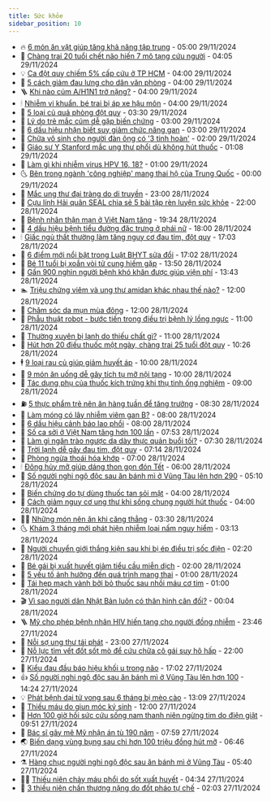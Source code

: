 ```yaml
---
title: Sức khỏe
sidebar_position: 10
---
```


<!-- vnexpress-suc-khoe:START -->
- 🔥 [6 món ăn vặt giúp tăng khả năng tập trung](https://vnexpress.net/6-mon-an-vat-giup-tang-kha-nang-tap-trung-4821788.html) - 05:00 29/11/2024
- 🥰 [Chàng trai 20 tuổi chết não hiến 7 mô tạng cứu người](https://vnexpress.net/chang-trai-20-tuoi-chet-nao-hien-7-mo-tang-cuu-nguoi-4821768.html) - 04:05 29/11/2024
- 💡 [Ca đột quỵ chiếm 5% cấp cứu ở TP HCM](https://vnexpress.net/ca-dot-quy-chiem-5-cap-cuu-o-tp-hcm-4821759.html) - 04:00 29/11/2024
- 🤗 [5 cách giảm đau lưng cho dân văn phòng](https://vnexpress.net/5-cach-giam-dau-lung-cho-dan-van-phong-4821834.html) - 04:00 29/11/2024
- 🪜 [Khi nào cúm A/H1N1 trở nặng?](https://vnexpress.net/khi-nao-cum-a-h1n1-tro-nang-4821830.html) - 04:00 29/11/2024
- 🕯 [Nhiễm vi khuẩn, bé trai bị áp xe hậu môn](https://vnexpress.net/nhiem-vi-khuan-be-trai-bi-ap-xe-hau-mon-4821547.html) - 04:00 29/11/2024
- 🤭 [5 loại củ quả phòng đột quỵ](https://vnexpress.net/5-loai-cu-qua-phong-dot-quy-4821749.html) - 03:30 29/11/2024
- 👀 [Lý do trẻ mắc cúm dễ gặp biến chứng](https://vnexpress.net/ly-do-tre-mac-cum-de-gap-bien-chung-4821770.html) - 03:00 29/11/2024
- 🌋 [6 dấu hiệu nhận biết suy giảm chức năng gan](https://vnexpress.net/6-dau-hieu-nhan-biet-suy-giam-chuc-nang-gan-4821743.html) - 03:00 29/11/2024
- 🫶 [Chữa vô sinh cho người đàn ông có &#39;3 tinh hoàn&#39;](https://vnexpress.net/chua-vo-sinh-cho-nguoi-dan-ong-co-3-tinh-hoan-4821343.html) - 02:00 29/11/2024
- 🦆 [Giáo sư Y Stanford mắc ung thư phổi dù không hút thuốc](https://vnexpress.net/giao-su-y-stanford-mac-ung-thu-phoi-du-khong-hut-thuoc-4821675.html) - 01:08 29/11/2024
- 🚀 [Làm gì khi nhiễm virus HPV 16, 18?](https://vnexpress.net/lam-gi-khi-nhiem-virus-hpv-16-18-4821535.html) - 01:00 29/11/2024
- 🌜 [Bên trong ngành &#39;công nghiệp&#39; mang thai hộ của Trung Quốc](https://vnexpress.net/ben-trong-nganh-cong-nghiep-mang-thai-ho-cua-trung-quoc-4821576.html) - 00:00 29/11/2024
- 🧰 [Mắc ung thư đại tràng do di truyền](https://vnexpress.net/mac-ung-thu-dai-trang-do-di-truyen-4821051.html) - 23:00 28/11/2024
- 💫 [Cựu lính Hải quân SEAL chia sẻ 5 bài tập rèn luyện sức khỏe](https://vnexpress.net/cuu-linh-hai-quan-seal-chia-se-5-bai-tap-ren-luyen-suc-khoe-4821025.html) - 22:00 28/11/2024
- 🌝 [Bệnh nhân thận mạn ở Việt Nam tăng](https://vnexpress.net/benh-nhan-than-man-o-viet-nam-tang-4821109.html) - 19:34 28/11/2024
- 🗽 [4 dấu hiệu bệnh tiểu đường đặc trưng ở phái nữ](https://vnexpress.net/4-dau-hieu-benh-tieu-duong-dac-trung-o-phai-nu-4821155.html) - 18:00 28/11/2024
- 🕯 [Giấc ngủ thất thường làm tăng nguy cơ đau tim, đột quỵ](https://vnexpress.net/giac-ngu-that-thuong-lam-tang-nguy-co-dau-tim-dot-quy-4821157.html) - 17:03 28/11/2024
- 🦅 [6 điểm mới nổi bật trong Luật BHYT sửa đổi](https://vnexpress.net/6-diem-moi-noi-bat-trong-luat-bhyt-sua-doi-4821444.html) - 17:02 28/11/2024
- 🦆 [Bé 11 tuổi bị xoắn vòi tử cung hiếm gặp](https://vnexpress.net/be-11-tuoi-bi-xoan-voi-tu-cung-hiem-gap-4821573.html) - 13:50 28/11/2024
- 🎊 [Gần 900 nghìn người bệnh khó khăn được giúp viện phí](https://vnexpress.net/gan-900-nghin-nguoi-benh-kho-khan-duoc-giup-vien-phi-4821353.html) - 13:43 28/11/2024
- 🏊 [Triệu chứng viêm và ung thư amidan khác nhau thế nào?](https://vnexpress.net/trieu-chung-viem-va-ung-thu-amidan-khac-nhau-the-nao-4821564.html) - 12:00 28/11/2024
- 📝 [Chăm sóc da mụn mùa đông](https://vnexpress.net/cham-soc-da-mun-mua-dong-4821479.html) - 12:00 28/11/2024
- 💯 [Phẫu thuật robot - bước tiến trong điều trị bệnh lý lồng ngực](https://vnexpress.net/phau-thuat-robot-buoc-tien-trong-dieu-tri-benh-ly-long-nguc-4821593.html) - 11:00 28/11/2024
- 🌊 [Thường xuyên bị lạnh do thiếu chất gì?](https://vnexpress.net/thuong-xuyen-bi-lanh-do-thieu-chat-gi-4821267.html) - 11:00 28/11/2024
- 🚀 [Hút hơn 20 điếu thuốc một ngày, chàng trai 25 tuổi đột quỵ](https://vnexpress.net/hut-hon-20-dieu-thuoc-mot-ngay-chang-trai-25-tuoi-dot-quy-4821354.html) - 10:26 28/11/2024
- 🕴 [9 loại rau củ giúp giảm huyết áp](https://vnexpress.net/9-loai-rau-cu-giup-giam-huyet-ap-4821465.html) - 10:00 28/11/2024
- 🗽 [9 món ăn uống dễ gây tích tụ mỡ nội tạng](https://vnexpress.net/9-mon-an-uong-de-gay-tich-tu-mo-noi-tang-4821244.html) - 10:00 28/11/2024
- 🎡 [Tác dụng phụ của thuốc kích trứng khi thụ tinh ống nghiệm](https://vnexpress.net/tac-dung-phu-cua-thuoc-kich-trung-khi-thu-tinh-ong-nghiem-4821460.html) - 09:00 28/11/2024
- ⛽️ [5 thực phẩm trẻ nên ăn hàng tuần để tăng trưởng](https://vnexpress.net/5-thuc-pham-tre-nen-an-hang-tuan-de-tang-truong-4821366.html) - 08:30 28/11/2024
- 🦆 [Làm móng có lây nhiễm viêm gan B?](https://vnexpress.net/lam-mong-co-lay-nhiem-viem-gan-b-4821502.html) - 08:00 28/11/2024
- 🤩 [6 dấu hiệu cảnh báo lao phổi](https://vnexpress.net/6-dau-hieu-canh-bao-lao-phoi-4821424.html) - 08:00 28/11/2024
- 🦒 [Số ca sởi ở Việt Nam tăng hơn 100 lần](https://vnexpress.net/so-ca-soi-o-viet-nam-tang-hon-100-lan-4821436.html) - 07:53 28/11/2024
- 💫 [Làm gì ngăn trào ngược dạ dày thực quản buổi tối?](https://vnexpress.net/lam-gi-ngan-trao-nguoc-da-day-thuc-quan-buoi-toi-4821431.html) - 07:30 28/11/2024
- 🐘 [Trời lạnh dễ gây đau tim, đột quỵ](https://vnexpress.net/troi-lanh-de-gay-dau-tim-dot-quy-4820976.html) - 07:14 28/11/2024
- 🚀 [Phòng ngừa thoái hóa khớp](https://vnexpress.net/phong-ngua-thoai-hoa-khop-4821456.html) - 07:00 28/11/2024
- 🕯 [Đông hủy mỡ giúp dáng thon gọn đón Tết](https://vnexpress.net/dong-huy-mo-giup-dang-thon-gon-don-tet-4821042.html) - 06:00 28/11/2024
- 🦏 [Số người nghi ngộ độc sau ăn bánh mì ở Vũng Tàu lên hơn 290](https://vnexpress.net/ngo-doc-banh-mi-co-ba-4821426.html) - 05:10 28/11/2024
- 🦄 [Biến chứng do tự dùng thuốc tan sỏi mật](https://vnexpress.net/bien-chung-do-tu-dung-thuoc-tan-soi-mat-4821302.html) - 04:00 28/11/2024
- 🦒 [Cách giảm nguy cơ ung thư khi sống chung người hút thuốc](https://vnexpress.net/cach-giam-nguy-co-ung-thu-khi-song-chung-nguoi-hut-thuoc-4821294.html) - 04:00 28/11/2024
- 👨‍🏫 [Những món nên ăn khi căng thẳng](https://vnexpress.net/nhung-mon-nen-an-khi-cang-thang-4821303.html) - 03:30 28/11/2024
- 🌜 [Khám 3 tháng mới phát hiện nhiễm loại nấm nguy hiểm](https://vnexpress.net/kham-3-thang-moi-phat-hien-nhiem-loai-nam-nguy-hiem-4821081.html) - 03:13 28/11/2024
- 🚀 [Người chuyển giới thắng kiện sau khi bị ép điều trị sốc điện](https://vnexpress.net/nguoi-chuyen-gioi-thang-kien-sau-khi-bi-ep-dieu-tri-soc-dien-4821201.html) - 02:20 28/11/2024
- 💃 [Bé gái bị xuất huyết giảm tiểu cầu miễn dịch](https://vnexpress.net/be-gai-bi-xuat-huyet-giam-tieu-cau-mien-dich-4821032.html) - 02:00 28/11/2024
- 💯 [5 yếu tố ảnh hưởng đến quá trình mang thai](https://vnexpress.net/5-yeu-to-anh-huong-den-qua-trinh-mang-thai-4821045.html) - 01:00 28/11/2024
- 🤔 [Tái hẹp mạch vành bởi bỏ thuốc sau nhồi máu cơ tim](https://vnexpress.net/tai-hep-mach-vanh-boi-bo-thuoc-sau-nhoi-mau-co-tim-4820955.html) - 01:00 28/11/2024
- 🎬 [Vì sao người dân Nhật Bản luôn có thân hình cân đối?](https://vnexpress.net/vi-sao-nguoi-dan-nhat-ban-luon-co-than-hinh-can-doi-4821196.html) - 00:04 28/11/2024
- 🪜 [Mỹ cho phép bệnh nhân HIV hiến tạng cho người đồng nhiễm](https://vnexpress.net/my-cho-phep-benh-nhan-hiv-hien-tang-cho-nguoi-dong-nhiem-4821207.html) - 23:46 27/11/2024
- 🦣 [Nỗi sợ ung thư tái phát](https://vnexpress.net/noi-so-ung-thu-tai-phat-4819080.html) - 23:00 27/11/2024
- 🧐 [Nỗ lực tìm vết đốt sốt mò để cứu chữa cô gái suy hô hấp](https://vnexpress.net/no-luc-tim-vet-dot-sot-mo-de-cuu-chua-co-gai-suy-ho-hap-4820826.html) - 22:00 27/11/2024
- 🤡 [Kiểu đau đầu báo hiệu khối u trong não](https://vnexpress.net/kieu-dau-dau-bao-hieu-khoi-u-trong-nao-4820748.html) - 17:02 27/11/2024
- 👍 [Số người nghi ngộ độc sau ăn bánh mì ở Vũng Tàu lên hơn 100](https://vnexpress.net/vu-ngo-doc-banh-mi-co-ba-ben-dinh-4821183.html) - 14:24 27/11/2024
- 💡 [Phát bệnh dại tử vong sau 6 tháng bị mèo cào](https://vnexpress.net/phat-benh-dai-tu-vong-sau-6-thang-bi-meo-cao-4821110.html) - 13:09 27/11/2024
- 💯 [Thiếu máu do giun móc ký sinh](https://vnexpress.net/thieu-mau-do-giun-moc-ky-sinh-4820733.html) - 12:00 27/11/2024
- 🧠 [Hơn 100 giờ hồi sức cứu sống nam thanh niên ngừng tim do điện giật](https://vnexpress.net/hon-100-gio-hoi-suc-cuu-song-nam-thanh-nien-ngung-tim-do-dien-giat-4820990.html) - 09:51 27/11/2024
- 🎡 [Bác sĩ gây mê Mỹ nhận án tù 190 năm](https://vnexpress.net/bac-si-gay-me-my-nhan-an-tu-190-nam-4820949.html) - 07:59 27/11/2024
- 🌏 [Biến dạng vùng bụng sau chi hơn 100 triệu đồng hút mỡ](https://vnexpress.net/bien-dang-vung-bung-sau-chi-hon-100-trieu-dong-hut-mo-4820969.html) - 06:46 27/11/2024
- ⚗️ [Hàng chục người nghi ngộ độc sau ăn bánh mì ở Vũng Tàu](https://vnexpress.net/ngo-doc-banh-mi-co-ba-vung-tau-4820965.html) - 05:40 27/11/2024
- 👨‍🏫 [Thiếu niên chảy máu phổi do sốt xuất huyết](https://vnexpress.net/thieu-nien-chay-mau-phoi-do-sot-xuat-huyet-4819744.html) - 04:34 27/11/2024
- 🤖 [3 thiếu niên chấn thương nặng do đốt pháo tự chế](https://vnexpress.net/3-thieu-nien-chan-thuong-nang-do-dot-phao-tu-che-4820804.html) - 02:03 27/11/2024<!-- vnexpress-suc-khoe:END -->
